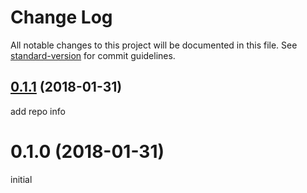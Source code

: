 # Change Log

All notable changes to this project will be documented in this file. See [standard-version](https://github.com/conventional-changelog/standard-version) for commit guidelines.

<a name="0.1.1"></a>
## [0.1.1](https://github.com/FlynnLeeGit/config-brick/compare/v0.1.0...v0.1.1) (2018-01-31)

add repo info

<a name="0.1.0"></a>
# 0.1.0 (2018-01-31)
initial